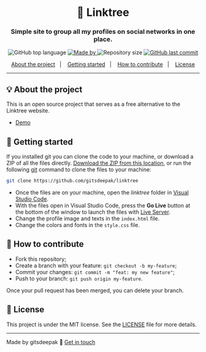 <h1 align="center">🌴 Linktree</h1>
<h3 align="center">Simple site to group all my profiles on social networks in one place.</h3>

<p align="center">
  <img alt="GitHub top language" src="https://img.shields.io/github/languages/top/gitsdeepak/linktree?color=04D361&labelColor=000000">
  
  <a href="https://www.github.com/gitsdeepak/">
    <img alt="Made by" src="https://img.shields.io/static/v1?label=made%20by&message=gitsdeepak&color=04D361&labelColor=000000">
  </a>
  
  <img alt="Repository size" src="https://img.shields.io/github/repo-size/gitsdeepak/linktree?color=04D361&labelColor=000000">
  
  <a href="https://github.com/gitsdeepak/linktree/commits/master">
    <img alt="GitHub last commit" src="https://img.shields.io/github/last-commit/gitsdeepak/linktree?color=04D361&labelColor=000000">
  </a>
</p>

<p align="center">
  <a href="#-about-the-project">About the project</a>&nbsp;&nbsp;&nbsp;|&nbsp;&nbsp;&nbsp;
  <a href="#-getting-started">Getting started</a>&nbsp;&nbsp;&nbsp;|&nbsp;&nbsp;&nbsp;
  <a href="#-how-to-contribute">How to contribute</a>&nbsp;&nbsp;&nbsp;|&nbsp;&nbsp;&nbsp;
  <a href="#-license">License</a>
</p>

---
<!--
<p align="center">
  <img alt="screenshot" src="screenshot.png">
</p>

---
-->
## 💡 About the project

This is an open source project that serves as a free alternative to the Linktree website.
- [Demo](https://gitsdeepak.github.io/linktree)

## 🚀 Getting started

If you installed git you can clone the code to your machine, or download a ZIP of all the files directly.
[Download the ZIP from this location](https://github.com/gitsdeepak/linktree/archive/master.zip), or run the following [git](https://git-scm.com/downloads) command to clone the files to your machine:
```bash
git clone https://github.com/gitsdeepak/linktree
```
- Once the files are on your machine, open the _linktree_ folder in [Visual Studio Code](https://code.visualstudio.com/).
- With the files open in Visual Studio Code, press the **Go Live** button at the bottom of the window to launch the files with [Live Server](https://marketplace.visualstudio.com/items?itemName=ritwickdey.LiveServer).
- Change the profile image and texts in the `index.html` file.
- Change the colors and fonts in the `style.css` file.

## 🤔 How to contribute

- Fork this repository;
- Create a branch with your feature: `git checkout -b my-feature`;
- Commit your changes: `git commit -m "feat: my new feature"`;
- Push to your branch: `git push origin my-feature`.

Once your pull request has been merged, you can delete your branch.

## 📝 License

This project is under the MIT license. See the [LICENSE](LICENSE.md) file for more details.

---

Made by gitsdeepak :wave: [Get in touch](https://gitsdeepak.github.io/linktree)
